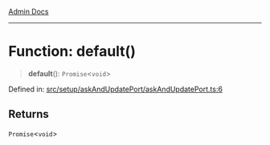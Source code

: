 [Admin Docs](/)

***

# Function: default()

> **default**(): `Promise`\<`void`\>

Defined in: [src/setup/askAndUpdatePort/askAndUpdatePort.ts:6](https://github.com/hustlernik/talawa-admin/blob/fe326ed17e0fa5ad916ff9f383f63b5d38aedc7b/src/setup/askAndUpdatePort/askAndUpdatePort.ts#L6)

## Returns

`Promise`\<`void`\>
